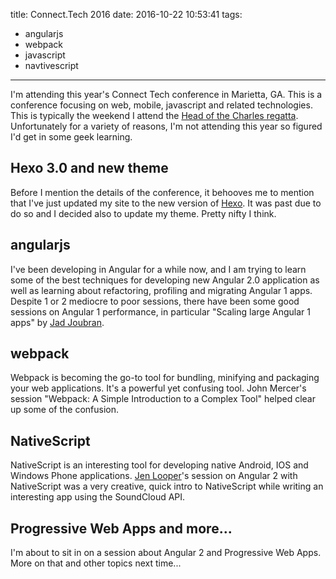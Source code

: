 title: Connect.Tech 2016
date: 2016-10-22 10:53:41
tags: 
  - angularjs
  - webpack
  - javascript
  - navtivescript
---

I'm attending this year's Connect Tech conference in Marietta, GA. This is a conference focusing on web, mobile, javascript and related technologies.  This is typically the weekend I attend the [Head of the Charles regatta](http://hocr.org).  Unfortunately for a variety of reasons, I'm not attending this year so figured I'd get in some geek learning.

## Hexo 3.0 and new theme

Before I mention the details of the conference, it behooves me to mention that I've just updated my site to the new version of [Hexo](http://hexo.io).  It was past due to do so and I decided also to update my theme.  Pretty nifty I think.

## angularjs

I've been developing in Angular for a while now, and I am trying to learn some of the best techniques for developing new Angular 2.0 application as well as learning about refactoring, profiling and migrating Angular 1 apps.  Despite 1 or 2 mediocre to poor sessions, there have been some good sessions on Angular 1 performance, in particular "Scaling large Angular 1 apps" by [Jad Joubran](https://twitter.com/JoubranJad).

## webpack

Webpack is becoming the go-to tool for bundling, minifying and packaging your web applications.  It's a powerful yet confusing tool.  John Mercer's session "Webpack: A Simple Introduction to a Complex Tool" helped clear up some of the confusion.

## NativeScript

NativeScript is an interesting tool for developing native Android, IOS and Windows Phone applications. [Jen Looper](https://twitter.com/jenlooper)'s session on Angular 2 with NativeScript was a very creative, quick intro to NativeScript while writing an interesting app using the SoundCloud API.

## Progressive Web Apps and more...

I'm about to sit in on a session about Angular 2 and Progressive Web Apps.  More on that and other topics next time...

